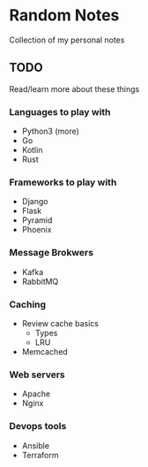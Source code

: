 # Random Notes

Collection of my personal notes

## TODO

Read/learn more about these things

### Languages to play with
- Python3 (more)
- Go
- Kotlin
- Rust

### Frameworks to play with
- Django
- Flask
- Pyramid
- Phoenix

### Message Brokwers
- Kafka
- RabbitMQ

### Caching
- Review cache basics
  - Types
  - LRU
- Memcached

### Web servers
- Apache
- Nginx

### Devops tools
- Ansible
- Terraform
